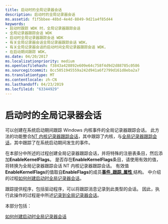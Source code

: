 ```yaml
---
title: 启动时的全局记录器会话
description: 启动时的全局记录器会话
ms.assetid: f1f5bbee-48bd-4e4d-8849-9d21a4f85d44
keywords:
- 启动时跟踪 WDK 时，全局记录器跟踪会话
- 全局记录器跟踪会话 WDK
- 启动时全局记录器跟踪会话 WDK
- 有关全局记录器会话全局记录器跟踪会话 WDK，
- 有关全局记录器会话的启动时间全局记录器跟踪会话 WDK，
- 在启动期间跟踪 WDK，
ms.date: 04/20/2017
ms.localizationpriority: medium
ms.openlocfilehash: f3843a428892e609e64c758f4d9d2d88785c0586
ms.sourcegitcommit: 0cc5051945559a242d941a6f2799d161d8eba2a7
ms.translationtype: MT
ms.contentlocale: zh-CN
ms.lasthandoff: 04/23/2019
ms.locfileid: "63344929"
---
```

# <a name="boot-time-global-logger-session"></a>启动时的全局记录器会话


可以创建在系统启动期间跟踪 Windows 内核事件的全局记录器跟踪会话。 此方法的功能整合[NT 内核记录器跟踪会话](nt-kernel-logger-trace-session.md)，其中跟踪了内核，与[全局记录器跟踪会话](global-logger-trace-session.md)，其中跟踪了在系统启动期间发生的事件。

在本部分中所述的过程创建全局记录器跟踪会话，并将特殊的注册表条目，然后添加**EnableKernelFlags**。 是否存在**EnableKernelFlags**条目，请使用有效的值，将转换为全局记录器跟踪会话 NT 内核记录器跟踪会话。 有效值**EnableKernelFlags**的值取自**EnableFlags**的成员[**事件\_跟踪\_属性** ](https://msdn.microsoft.com/library/windows/desktop/aa363784)结构。 中介绍的过程[如何创建启动时全局记录器会话](how-to-create-a-boot-time-global-logger-session.md)。

跟踪提供程序，包括驱动程序，可以将跟踪消息记录到此类型的会话。 因此，执行此操作的过程是中所述[记录到全局记录器会话](logging-to-the-global-logger-session.md)。

本部分包括：

[如何创建启动时全局记录器会话](how-to-create-a-boot-time-global-logger-session.md)

 

 





